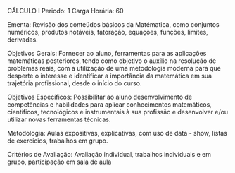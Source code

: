 CÁLCULO I
Periodo: 1
Carga Horária: 60
 
Ementa:
    Revisão dos conteúdos básicos da Matématica, como conjuntos numéricos, produtos notáveis, fatoração, 
equações, funções, limites, derivadas.
 
Objetivos Gerais:
    Fornecer ao aluno, ferramentas para as aplicações matemáticas posteriores, tendo como objetivo o 
auxílio na resolução de problemas reais, com a utilização de uma metodologia moderna para que desperte o 
interesse e identificar a importância da matemática em sua trajetória profissional, desde o início do 
curso.
 
Objetivos Específicos:
    Possibilitar ao aluno desenvolvimento de competências e habilidades para aplicar conhecimentos 
matemáticos, científicos, tecnológicos e instrumentais à sua profissão e desenvolver e/ou utilizar novas 
ferramentas técnicas.
 
Metodologia:
    Aulas expositivas, explicativas, com uso de data - show, listas de exercícios, trabalhos em grupo.
 
Critérios de Avaliação:
    Avaliação individual, trabalhos individuais e em grupo, participação em sala de aula

